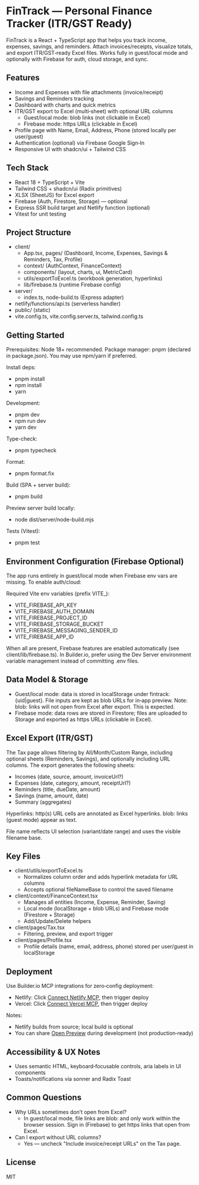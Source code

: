 # FinTrack — Personal Finance Tracker (ITR/GST Ready)

FinTrack is a React + TypeScript app that helps you track income, expenses, savings, and reminders. Attach invoices/receipts, visualize totals, and export ITR/GST‑ready Excel files. Works fully in guest/local mode and optionally with Firebase for auth, cloud storage, and sync.

## Features

- Income and Expenses with file attachments (invoice/receipt)
- Savings and Reminders tracking
- Dashboard with charts and quick metrics
- ITR/GST export to Excel (multi‑sheet) with optional URL columns
  - Guest/local mode: blob links (not clickable in Excel)
  - Firebase mode: https URLs (clickable in Excel)
- Profile page with Name, Email, Address, Phone (stored locally per user/guest)
- Authentication (optional) via Firebase Google Sign‑In
- Responsive UI with shadcn/ui + Tailwind CSS

## Tech Stack

- React 18 + TypeScript + Vite
- Tailwind CSS + shadcn/ui (Radix primitives)
- XLSX (SheetJS) for Excel export
- Firebase (Auth, Firestore, Storage) — optional
- Express SSR build target and Netlify function (optional)
- Vitest for unit testing

## Project Structure

- client/
  - App.tsx, pages/ (Dashboard, Income, Expenses, Savings & Reminders, Tax, Profile)
  - context/ (AuthContext, FinanceContext)
  - components/ (layout, charts, ui, MetricCard)
  - utils/exportToExcel.ts (workbook generation, hyperlinks)
  - lib/firebase.ts (runtime Firebase config)
- server/
  - index.ts, node-build.ts (Express adapter)
- netlify/functions/api.ts (serverless handler)
- public/ (static)
- vite.config.ts, vite.config.server.ts, tailwind.config.ts

## Getting Started

Prerequisites: Node 18+ recommended. Package manager: pnpm (declared in package.json). You may use npm/yarn if preferred.

Install deps:
- pnpm install
- npm install
- yarn

Development:
- pnpm dev
- npm run dev
- yarn dev

Type-check:
- pnpm typecheck

Format:
- pnpm format.fix

Build (SPA + server build):
- pnpm build

Preview server build locally:
- node dist/server/node-build.mjs

Tests (Vitest):
- pnpm test

## Environment Configuration (Firebase Optional)

The app runs entirely in guest/local mode when Firebase env vars are missing. To enable auth/cloud:

Required Vite env variables (prefix VITE_):
- VITE_FIREBASE_API_KEY
- VITE_FIREBASE_AUTH_DOMAIN
- VITE_FIREBASE_PROJECT_ID
- VITE_FIREBASE_STORAGE_BUCKET
- VITE_FIREBASE_MESSAGING_SENDER_ID
- VITE_FIREBASE_APP_ID

When all are present, Firebase features are enabled automatically (see client/lib/firebase.ts). In Builder.io, prefer using the Dev Server environment variable management instead of committing .env files.

## Data Model & Storage

- Guest/local mode: data is stored in localStorage under fintrack:{uid|guest}. File inputs are kept as blob URLs for in‑app preview. Note: blob: links will not open from Excel after export. This is expected.
- Firebase mode: data rows are stored in Firestore; files are uploaded to Storage and exported as https URLs (clickable in Excel).

## Excel Export (ITR/GST)

The Tax page allows filtering by All/Month/Custom Range, including optional sheets (Reminders, Savings), and optionally including URL columns. The export generates the following sheets:
- Incomes (date, source, amount, invoiceUrl?)
- Expenses (date, category, amount, receiptUrl?)
- Reminders (title, dueDate, amount)
- Savings (name, amount, date)
- Summary (aggregates)

Hyperlinks: http(s) URL cells are annotated as Excel hyperlinks. blob: links (guest mode) appear as text.

File name reflects UI selection (variant/date range) and uses the visible filename base.

## Key Files

- client/utils/exportToExcel.ts
  - Normalizes column order and adds hyperlink metadata for URL columns
  - Accepts optional fileNameBase to control the saved filename
- client/context/FinanceContext.tsx
  - Manages all entities (Income, Expense, Reminder, Saving)
  - Local mode (localStorage + blob URLs) and Firebase mode (Firestore + Storage)
  - Add/Update/Delete helpers
- client/pages/Tax.tsx
  - Filtering, preview, and export trigger
- client/pages/Profile.tsx
  - Profile details (name, email, address, phone) stored per user/guest in localStorage

## Deployment

Use Builder.io MCP integrations for zero‑config deployment:
- Netlify: Click [Connect Netlify MCP](#open-mcp-popover), then trigger deploy
- Vercel: Click [Connect Vercel MCP](#open-mcp-popover), then trigger deploy

Notes:
- Netlify builds from source; local build is optional
- You can share [Open Preview](#open-preview) during development (not production‑ready)

## Accessibility & UX Notes

- Uses semantic HTML, keyboard‑focusable controls, aria labels in UI components
- Toasts/notifications via sonner and Radix Toast

## Common Questions

- Why URLs sometimes don’t open from Excel?
  - In guest/local mode, file links are blob: and only work within the browser session. Sign in (Firebase) to get https links that open from Excel.
- Can I export without URL columns?
  - Yes — uncheck "Include invoice/receipt URLs" on the Tax page.

## License

MIT
